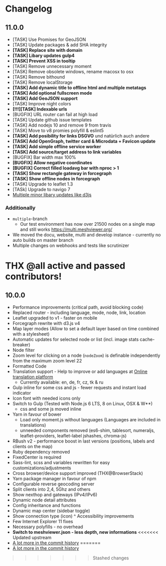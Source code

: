 # Changelog

## 11.0.0
* [TASK] Use Promises for GeoJSON
* [TASK] Update packages & add SHA integrity
* **[TASK] Replace site with domain**
* **[TASK] Libary updates gulp4**
* **[TASK] Prevent XSS in tooltip**
* [TASK] Remove unnecessary moment
* [TASK] Remove obsolete windows, rename macosx to osx
* [TASK] Remove bithound
* [TASK] Remove localStorage
* **[TASK] Add dynamic title to offline html and multiple metatags**
* **[TASK] Add optional fullscreen mode**
* **[TASK] Add GeoJSON support**
* [TASK] Improve night colors
* **[!!!][TASK] Indexable urls**
* [BUGFIX] URL router can fail at high load
* [TASK] Update github issue templates
* [TASK] Add nodejs 10 and remove 9 from travis
* [TASK] Move to v8 promies polyfill & eslint5
* **[TASK] Add posibility for links DSGVO** und natürlich auch andere
* **[TASK] Add OpenGraph, twitter card & Microdata + Favicon update**
* **[TASK] Add simple offline service worker**
* **[TASK] Add source/target address to link variables**
* [BUGFIX] Bar width max 100%
* **[BUGFIX] Allow negative coordinates**
* **[BUGFIX] Correct filled loadavg bar with nproc > 1**
* **[TASK] Show rectangle gateway in forcegraph**
* **[TASK] Show offline nodes in forcegraph**
* [TASK] Upgrade to leaflet 1.3
* [TASk] Upgrade to navigo 7
* [Multiple minor libary updates like d3js](https://github.com/ffrgb/meshviewer/commits/v11.0.0)

### Additionally
* `multiple`-branch
	* Our test environment has now over 21500 nodes on a single map and still works  https://multi.meshviewer.org/
* We moved the docu, website, multi and develop instance - currently no auto builds on master branch
* Multiple changes on webhooks and tests like scrutinizer

**THX @all active and passed contributors!**
=======

## 10.0.0

* Performance improvements (critical path, avoid blocking code)
* Replaced router - including language, mode, node, link, location
* Leaflet upgraded to v1 - faster on mobile
* Forcegraph rewrite with d3.js v4
* Map layer modes \(Allow to set a default layer based on time combined with a stylesheet\)
* Automatic updates for selected node or list \(incl. image stats cache-breaker\)
* Node filter
* Zoom level for clicking on a node \(`nodeZoom`\) is definable independently from the maximum zoom level 22
* Formatted Code
* Translation support - Help to improve or add languages at [Online translation platform](https://poeditor.com/join/project/VZBjPNNic9)
  * Currently available: en, de, fr, cz, tk & ru
* Gulp inline for some css and js - fewer requests and instant load indicator
* Icon font with needed icons only
* Switch to Gulp \(Tested with Node.js 6 LTS, 8 on Linux, OSX & W\*\*\)
  * css and some js moved inline
* Yarn in favour of bower
  * Load only moment.js without languages \(Languages are included in translations\)
  * unneeded components removed \(es6-shim, tablesort, numeraljs, leaflet-providers, leaflet-label jshashes, chroma-js\)
* RBush v2 - performance boost in last versions \(positions, labels and clients on the map\)
* Ruby dependency removed
* FixedCenter is required
* Sass-lint, scss and variables rewritten for easy customizations/adjustments
* Cross browser/device support improved \(THX@BrowserStack\)
* Yarn package manager in favour of npm
* Configurable reverse geocoding server
* Split clients into 2,4, 5Ghz and others
* Show nexthop and gateways \(IPv4/IPv6\)
* Dynamic node detail attributes
* Config inheritance and functions
* Dynamic map center (sidebar toggle)
* Show connection type (icon)
^ Accessibility improvements
* Few Internet Explorer 11 fixes
* Necessary polyfills - no overhead
* **Switch to meshviewer.json - less depth, new informations**
<<<<<<< Updated upstream
* [A lot more in the commit history](https://github.com/ffrgb/meshviewer/commits/master)
=======
* [A lot more in the commit history](https://github.com/ffrgb/meshviewer/commits/v10.0.0)
>>>>>>> Stashed changes



